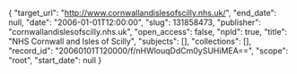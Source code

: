 {
  "target_url": "http://www.cornwallandislesofscilly.nhs.uk/", 
  "end_date": null, 
  "date": "2006-01-01T12:00:00", 
  "slug": 131858473, 
  "publisher": "cornwallandislesofscilly.nhs.uk", 
  "open_access": false, 
  "npld": true, 
  "title": "NHS Cornwall and Isles of Scilly", 
  "subjects": [], 
  "collections": [], 
  "record_id": "20060101T120000/f/nHWlouqDdCm0ySUHiMEA==", 
  "scope": "root", 
  "start_date": null
}

